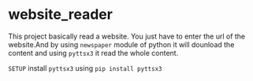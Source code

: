 # website_reader
This project basically read a website.
You just have to enter the url of the website.And by using ```newspaper``` module of python
it will dounload the content and using ```pyttsx3``` it read the whole content.

```SETUP```
install ```pyttsx3``` using ```pip install pyttsx3```

